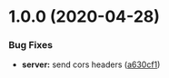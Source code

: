 # 1.0.0 (2020-04-28)


### Bug Fixes

* **server:** send cors headers ([a630cf1](https://github.com/Linyccc/gitCommit-learn/commit/a630cf1))



